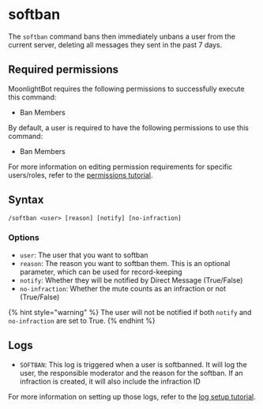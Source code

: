 # softban

The `softban` command bans then immediately unbans a user from the current server, deleting all messages they sent in the past 7 days.

## Required permissions

MoonlightBot requires the following permissions to successfully execute this command:

* Ban Members

By default, a user is required to have the following permissions to use this command:

* Ban Members

For more information on editing permission requirements for specific users/roles, refer to the [permissions tutorial](/start-up/permission-tutorial.md).

## Syntax

```text
/softban <user> [reason] [notify] [no-infraction]
```

### Options

* `user`: The user that you want to softban
* `reason`: The reason you want to softban them. This is an optional parameter, which can be used for record-keeping
* `notify`: Whether they will be notified by Direct Message (True/False)
* `no-infraction`: Whether the mute counts as an infraction or not (True/False)

{% hint style="warning" %}
The user will not be notified if both `notify` and `no-infraction` are set to True.
{% endhint %}

## Logs

* `SOFTBAN`: This log is triggered when a user is softbanned. It will log the user, the responsible moderator and the reason for the softban. If an infraction is created, it will also include the infraction ID

For more information on setting up those logs, refer to the [log setup tutorial](/README.md#logging).

